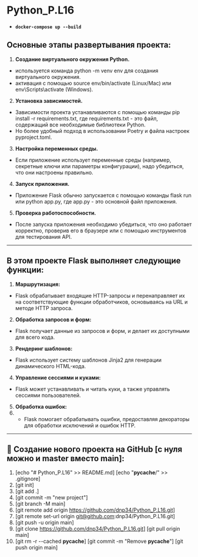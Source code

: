 # Python_P.L16
- **`docker-compose up --build`**

## Основные этапы развертывания проекта:

1. **Создание виртуального окружения Python.** 
- используется команда python -m venv env для создания виртуального окружения. 
- активация с помощью source env/bin/activate (Linux/Mac) или env\Scripts\activate (Windows).

2. **Установка зависимостей.** 
- Зависимости проекта устанавливаются с помощью команды pip install -r requirements.txt, где requirements.txt - это файл, содержащий все необходимые библиотеки Python.
- Но более удобный подход в использовании Poetry и файла настроек pyproject.toml.

3. **Настройка переменных среды.** 
- Если приложение использует переменные среды (например, секретные ключи или параметры конфигурации), надо убедиться, что они настроены правильно.

4. **Запуск приложения.** 
- Приложение Flask обычно запускается с помощью команды flask run или python app.py, где app.py - это основной файл приложения.

5. **Проверка работоспособности.** 
- После запуска приложения необходимо убедиться, что оно работает корректно, проверив его в браузере или с помощью инструментов для тестирования API.

---
## В этом проекте Flask выполняет следующие функции:

1. **Маршрутизация:**
- Flask обрабатывает входящие HTTP-запросы и перенаправляет их на соответствующие функции обработчиков, основываясь на URL и методе HTTP запроса.

2. **Обработка запросов и форм:**
- Flask получает данные из запросов и форм, и делает их доступными для всего кода.

3. **Рендеринг шаблонов:** 
- Flask использует систему шаблонов Jinja2 для генерации динамического HTML-кода.

4. **Управление сессиями и куками:**
- Flask может устанавливать и читать куки, а также управлять сессиями пользователей.

5. **Обработка ошибок:**
6. - Flask помогает обрабатывать ошибки, предоставляя декораторы для обработки исключений и ошибок HTTP.

---
## 💠 Создание нового проекта на GitHub [с нуля можно и master вместо main]:
1. [echo "# Python_P.L16" >> README.md]
[echo "__pycache__/" >> .gitignore]
2. [git init]
3. [git add .]
4. [git commit -m "new project"]
5. [git branch -M main]
6. [git remote add origin https://github.com/dnp34/Python_P.L16.git]
7. [git remote set-url origin git@github.com:dnp34/Python_P.L16.git]
8. [git push -u origin main]
9. [git clone https://github.com/dnp34/Python_P.L16.git]
[git pull origin main]
11. [git rm -r --cached __pycache__]
[git commit -m "Remove __pycache__"]
[git push origin main]
